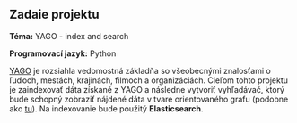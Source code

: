 ## Zadaie projektu
**Téma:** YAGO - index and search

**Programovací jazyk:** Python

[YAGO](https://yago-knowledge.org/) je rozsiahla vedomostná základňa so všeobecnými znalosťami o ľuďoch, mestách, krajinách, filmoch a organizáciách. Cieľom tohto projektu je zaindexovať dáta získané z YAGO a následne vytvoriť vyhľadávač, ktorý bude schopný zobraziť nájdené dáta v tvare orientovaného grafu (podobne ako [tu](https://yago-knowledge.org/graph/Elvis_Presley)). Na indexovanie bude použitý **Elasticsearch**.